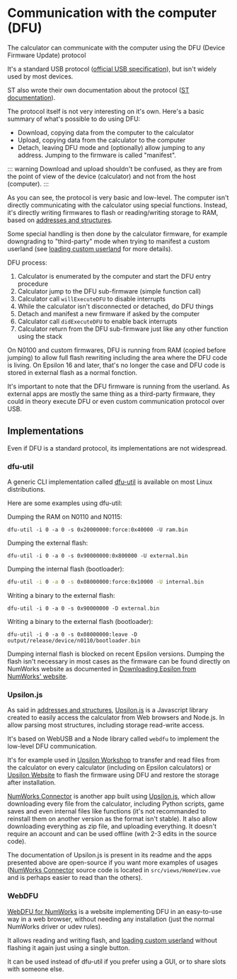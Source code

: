 # Communication with the computer (DFU)

The calculator can communicate with the computer using the DFU (Device Firmware
Update) protocol

It's a standard USB protocol ([official USB specification]), but isn't widely
used by most devices.

ST also wrote their own documentation about the protocol ([ST documentation]).

The protocol itself is not very interesting on it's own. Here's a basic summary
of what's possible to do using DFU:

- Download, copying data from the computer to the calculator
- Upload, copying data from the calculator to the computer
- Detach, leaving DFU mode and (optionally) allow jumping to any address.
  Jumping to the firmware is called "manifest".

::: warning
Download and upload shouldn't be confused, as they are from the point of view of
the device (calculator) and not from the host (computer).
:::

As you can see, the protocol is very basic and low-level. The computer isn't
directly communicating with the calculator using special functions. Instead,
it's directly writing firmwares to flash or reading/writing storage to RAM,
based on [addresses and structures].

Some special handling is then done by the calculator firmware, for example
downgrading to "third-party" mode when trying to manifest a custom userland (see
[loading custom userland] for more details).

DFU process:

1. Calculator is enumerated by the computer and start the DFU entry procedure
2. Calculator jump to the DFU sub-firmware (simple function call)
3. Calculator call `willExecuteDFU` to disable interrupts
4. While the calculator isn't disconnected or detached, do DFU things
5. Detach and manifest a new firmware if asked by the computer
6. Calculator call `didExecuteDFU` to enable back interrupts
7. Calculator return from the DFU sub-firmware just like any other function
   using the stack

On N0100 and custom firmwares, DFU is running from RAM (copied before jumping)
to allow full flash rewriting including the area where the DFU code is living.
On Epsilon 16 and later, that's no longer the case and DFU code is stored in
external flash as a normal fonction.

It's important to note that the DFU firmware is running from the userland. As
external apps are mostly the same thing as a third-party firmware, they could in
theory execute DFU or even custom communication protocol over USB.

## Implementations

Even if DFU is a standard protocol, its implementations are not widespread.

### dfu-util

A generic CLI implementation called [dfu-util] is available on most Linux
distributions.

Here are some examples using dfu-util:

Dumping the RAM on N0110 and N0115:

```shell
dfu-util -i 0 -a 0 -s 0x20000000:force:0x40000 -U ram.bin
```

Dumping the external flash:

```shell
dfu-util -i 0 -a 0 -s 0x90000000:0x800000 -U external.bin
```

Dumping the internal flash (bootloader):

```bash
dfu-util -i 0 -a 0 -s 0x08000000:force:0x10000 -U internal.bin
```

Writing a binary to the external flash:

```shell
dfu-util -i 0 -a 0 -s 0x90000000 -D external.bin
```

Writing a binary to the external flash (bootloader):

```shell
dfu-util -i 0 -a 0 -s 0x08000000:leave -D output/release/device/n0110/bootloader.bin
```

Dumping internal flash is blocked on recent Epsilon versions. Dumping the flash
isn't necessary in most cases as the firmware can be found directly on NumWorks
website as documented in [Downloading Epsilon from NumWorks' website](downloading-epsilon.md).

### Upsilon.js

As said in [addresses and structures], [Upsilon.js] is a Javascript library
created to easily access the calculator from Web browsers and Node.js. In allow
parsing most structures, including storage read-write access.

It's based on WebUSB and a Node library called `webdfu` to implement the
low-level DFU communication.

It's for example used in [Upsilon Workshop] to transfer and read files from the
calculator on every calculator (including on Epsilon calculators) or
[Upsilon Website] to flash the firmware using DFU and restore the storage after
installation.

[NumWorks Connector] is another app built using [Upsilon.js], which allow
downloading every file from the calculator, including Python scripts, game saves
and even internal files like functions (it's not recommanded to reinstall them
on another version as the format isn't stable). It also allow downloading
everything as zip file, and uploading everything. It doesn't require an account
and can be used offline (with 2-3 edits in the source code).

The documentation of Upsilon.js is present in its readme and the apps presented
above are open-source if you want more examples of usages ([NumWorks Connector]
source code is located in `src/views/HomeView.vue` and is perhaps easier to
read than the others).

### WebDFU

[WebDFU for NumWorks] is a website implementing DFU in an easy-to-use way in a
web browser, without needing any installation (just the normal NumWorks driver
or udev rules).

It allows reading and writing flash, and [loading custom userland] without
flashing it again just using a single button.

It can be used instead of dfu-util if you prefer using a GUI, or to share slots
with someone else.

[official USB specification]: https://www.usb.org/sites/default/files/DFU_1.1.pdf
[ST documentation]: https://www.st.com/resource/en/application_note/cd00264379-usb-dfu-protocol-used-in-the-stm32-bootloader-stmicroelectronics.pdf

[dfu-util]: https://dfu-util.sourceforge.net/
[Upsilon.js]: https://github.com/UpsilonNumworks/upsilon.js/
[WebDFU for NumWorks]: https://ti-planet.github.io/webdfu_numworks/n0110/
[Upsilon Workshop]: https://yaya-cout.github.io/Upsilon-Workshop/
[NumWorks Connector]: https://yaya-cout.github.io/Numworks-connector/
[Upsilon Website]: https://getupsilon.web.app/install

[loading custom userland]: ../firmware/userland.md#loading-custom-userland

[addresses and structures]: ../firmware/addresses-structures.md
